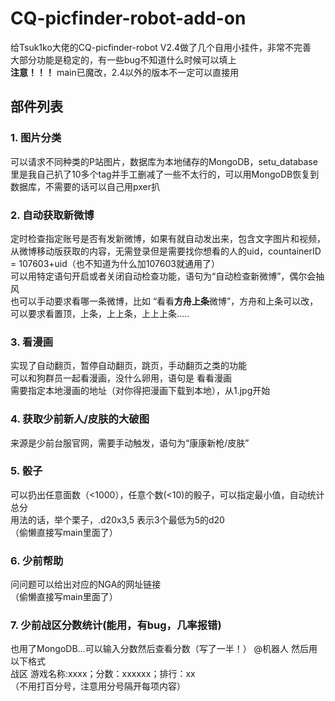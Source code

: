 # CQ-picfinder-robot-add-on

给Tsuk1ko大佬的CQ-picfinder-robot V2.4做了几个自用小挂件，非常不完善  
大部分功能是稳定的，有一些bug不知道什么时候可以填上  
   **注意！！！** main已魔改，2.4以外的版本不一定可以直接用


## 部件列表  

### 1. 图片分类  
可以请求不同种类的P站图片，数据库为本地储存的MongoDB，setu_database里是我自己扒了10多个tag并手工删减了一些不太行的，可以用MongoDB恢复到数据库，不需要的话可以自己用pxer扒  

### 2. 自动获取新微博  
定时检查指定账号是否有发新微博，如果有就自动发出来，包含文字图片和视频，  
从微博移动版获取的内容，无需登录但是需要找你想看的人的uid，countainerID = 107603+uid（也不知道为什么加107603就通用了）  
可以用特定语句开启或者关闭自动检查功能，语句为“自动检查新微博”，偶尔会抽风  
也可以手动要求看哪一条微博，比如 “看看**方舟上条**微博”，方舟和上条可以改，可以要求看置顶，上条，上上条，上上上条.....

### 3. 看漫画  
实现了自动翻页，暂停自动翻页，跳页，手动翻页之类的功能  
可以和狗群员一起看漫画，没什么卵用，语句是 看看漫画  
需要指定本地漫画的地址（对你得把漫画下载到本地），从1.jpg开始

### 4. 获取少前新人/皮肤的大破图  
来源是少前台服官网，需要手动触发，语句为“康康新枪/皮肤”

### 5. 骰子  
可以扔出任意面数（<1000），任意个数(<10)的骰子，可以指定最小值，自动统计总分  
用法的话，举个栗子，.d20x3,5 表示3个最低为5的d20  
（偷懒直接写main里面了）

### 6. 少前帮助  
问问题可以给出对应的NGA的网址链接  
（偷懒直接写main里面了）

### 7. 少前战区分数统计(能用，有bug，几率报错)  
也用了MongoDB...可以输入分数然后查看分数（写了一半！）
@机器人 然后用以下格式  
战区 游戏名称:xxxx；分数：xxxxxx；排行：xx  
（不用打百分号，注意用分号隔开每项内容）
